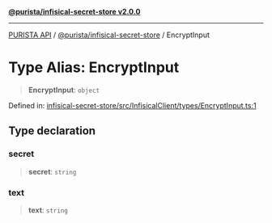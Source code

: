 [**@purista/infisical-secret-store v2.0.0**](../README.md)

***

[PURISTA API](../../../packages.md) / [@purista/infisical-secret-store](../README.md) / EncryptInput

# Type Alias: EncryptInput

> **EncryptInput**: `object`

Defined in: [infisical-secret-store/src/InfisicalClient/types/EncryptInput.ts:1](https://github.com/puristajs/purista/blob/master/packages/infisical-secret-store/src/InfisicalClient/types/EncryptInput.ts#L1)

## Type declaration

### secret

> **secret**: `string`

### text

> **text**: `string`
